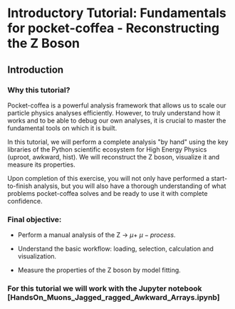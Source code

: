 # Introductory Tutorial: Fundamentals for pocket-coffea - Reconstructing the Z Boson

## Introduction 

### Why this tutorial?

Pocket-coffea is a powerful analysis framework that allows us to scale our particle physics analyses efficiently. However, to truly understand how it works and to be able to debug our own analyses, it is crucial to master the fundamental tools on which it is built.

In this tutorial, we will perform a complete analysis "by hand" using the key libraries of the Python scientific ecosystem for High Energy Physics (uproot, awkward, hist). We will reconstruct the Z boson, visualize it and measure its properties.

Upon completion of this exercise, you will not only have performed a start-to-finish analysis, but you will also have a thorough understanding of what problems pocket-coffea solves and be ready to use it with complete confidence.

### Final objective:

* Perform a manual analysis of the Z $\rightarrow$ $\mu +$ $\mu - process$.

* Understand the basic workflow: loading, selection, calculation and visualization.

* Measure the properties of the Z boson by model fitting.

### For this tutorial we will work with the Jupyter notebook [HandsOn_Muons_Jagged_ragged_Awkward_Arrays.ipynb]
